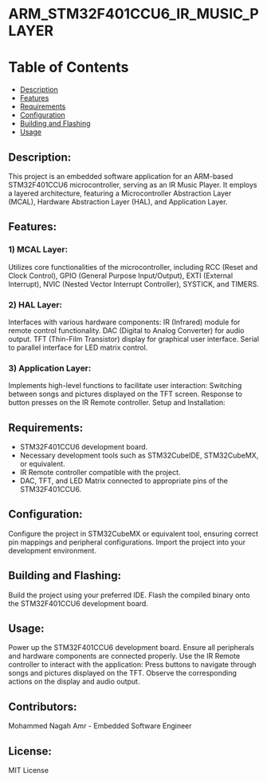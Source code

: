 # ARM_STM32F401CCU6_IR_MUSIC_PLAYER
# Table of Contents
* [Description](#Description)
* [Features](#Features)
* [Requirements](#Requirements)
* [Configuration](#Configuration)
* [Building and Flashing](#Building)
* [Usage](#Usage)
  
## Description:
This project is an embedded software application for an ARM-based STM32F401CCU6 microcontroller, serving as an IR Music Player. It employs a layered architecture, featuring a Microcontroller Abstraction Layer (MCAL), Hardware Abstraction Layer (HAL), and Application Layer.

## Features:
### 1) MCAL Layer:
Utilizes core functionalities of the microcontroller, including RCC (Reset and Clock Control), GPIO (General Purpose Input/Output), EXTI (External Interrupt), NVIC (Nested Vector Interrupt Controller), SYSTICK, and TIMERS.
### 2) HAL Layer:
Interfaces with various hardware components:
IR (Infrared) module for remote control functionality.
DAC (Digital to Analog Converter) for audio output.
TFT (Thin-Film Transistor) display for graphical user interface.
Serial to parallel interface for LED matrix control.
### 3) Application Layer:
Implements high-level functions to facilitate user interaction:
Switching between songs and pictures displayed on the TFT screen.
Response to button presses on the IR Remote controller.
Setup and Installation:

## Requirements:
- STM32F401CCU6 development board.
- Necessary development tools such as STM32CubeIDE, STM32CubeMX, or equivalent.
- IR Remote controller compatible with the project.
- DAC, TFT, and LED Matrix connected to appropriate pins of the STM32F401CCU6.

## Configuration:
Configure the project in STM32CubeMX or equivalent tool, ensuring correct pin mappings and peripheral configurations.
Import the project into your development environment.

## Building and Flashing:
Build the project using your preferred IDE.
Flash the compiled binary onto the STM32F401CCU6 development board.

## Usage:
Power up the STM32F401CCU6 development board.
Ensure all peripherals and hardware components are connected properly.
Use the IR Remote controller to interact with the application:
Press buttons to navigate through songs and pictures displayed on the TFT.
Observe the corresponding actions on the display and audio output.

## Contributors:
Mohammed Nagah Amr - Embedded Software Engineer

## License:
MIT License

